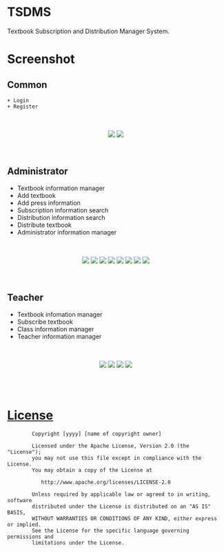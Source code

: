 # TSDMS


Textbook Subscription and Distribution Manager System.



# Screenshot

## Common

	+ Login
	+ Register

<br />
<br />
<div align="center" >
	<img src="./screenshot/login.jpg" />
	<img src="./screenshot/register.jpg" />
</div>
<br />
<br />

## Administrator

 + Textbook information manager
 + Add textbook
 + Add press information
 + Subscription information search
 + Distribution information search
 + Distribute textbook
 + Administrator information manager

<br />
<br />
<div align="center">
	<img src="./screenshot/admin_textbook.jpg" />
	<img src="./screenshot/addtextbook.jpg"  />
	<img src="./screenshot/press.jpg"  />
	<img src="./screenshot/subscriptionInfoSearch.jpg"  />
	<img src="./screenshot/distributionInfoSearch.jpg"  />
	<img src="./screenshot/distributeTextbook.jpg"  />
	<img src="./screenshot/confirmToDistribute.jpg"  />
	<img src="./screenshot/AdminInfo.jpg" />
</div> 

<br />
<br />

## Teacher

 + Textbook infomation manager
 + Subscribe textbook
 + Class information manager
 + Teacher information manager

<br />
<br />
<div align="center">
	<img src="./screenshot/teaTextbookSearch.jpg" />
	<img src="./screenshot/textbookSubscription.jpg" />
	<img src="./screenshot/classInfoManager.jpg"  />
	<img src="./screenshot/teacherInfo.jpg"  />
</div> 

<br />
<br />
<br />

# [License](https://github.com/InnoFang/TSDMS/blob/master/LICENSE)



			Copyright [yyyy] [name of copyright owner]

			Licensed under the Apache License, Version 2.0 (the "License");
			you may not use this file except in compliance with the License.
			You may obtain a copy of the License at

			   http://www.apache.org/licenses/LICENSE-2.0

			Unless required by applicable law or agreed to in writing, software
			distributed under the License is distributed on an "AS IS" BASIS,
			WITHOUT WARRANTIES OR CONDITIONS OF ANY KIND, either express or implied.
			See the License for the specific language governing permissions and
			limitations under the License.